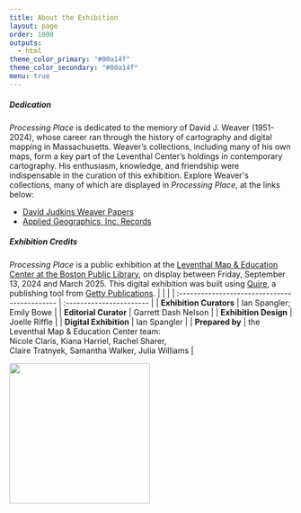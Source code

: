 ```yaml
---
title: About the Exhibition
layout: page
order: 1000
outputs:
  - html
theme_color_primary: "#00a14f"
theme_color_secondary: "#00a14f"
menu: true
---
```


<div class="dedication">
  <h5>Dedication</h5>
  <i>Processing Place</i> is dedicated to the memory of David J. Weaver (1951-2024), whose career ran through the history of cartography and digital mapping in Massachusetts. Weaver’s collections, including many of his own maps, form a key part of the Leventhal Center’s holdings in contemporary cartography. His enthusiasm, knowledge, and friendship were indispensable in the curation of this exhibition. Explore Weaver's collections, many of which are displayed in <i>Processing Place</i>, at the links below:
  <ul>
    <li><a href="https://archives.bpl.org/repositories/2/resources/153" target="blank">David Judkins Weaver Papers</a></li>
    <li><a href="https://archives.bpl.org/repositories/2/resources/152" target="blank">Applied Geographics, Inc. Records</a></li>
  </ul>
</div>

##### Exhibition Credits

*Processing Place* is a public exhibition at the [Leventhal Map & Education Center at the Boston Public Library](https://www.leventhalmap.org/), on display between Friday, September 13, 2024 and March 2025. This digital exhibition was built using [Quire](https://quire.getty.edu/), a publishing tool from [Getty Publications](https://www.getty.edu/publications/).
|                                               |                          |
| :-------------------------------------------- | :----------------------- |
| **Exhibition Curators**                       | Ian Spangler; Emily Bowe |
| **Editorial Curator**                         | Garrett Dash Nelson      |
| **Exhibition Design**                         | Joelle Riffle            |
| **Digital Exhibition**                        | Ian Spangler |
| **Prepared by**                               | the Leventhal Map & Education Center team:<br> Nicole Claris, Kiana Harriel, Rachel Sharer,<br>Claire Tratnyek, Samantha Walker, Julia Williams |

<img src="/_assets/images/LMEC-logo.webp" width="250px"/> 
